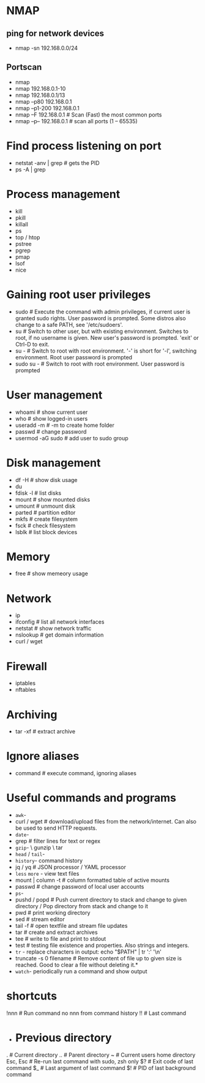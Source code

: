 # NMAP
## ping for network devices
- nmap -sn 192.168.0.0/24

## Portscan
- nmap <url>
- nmap 192.168.0.1-10
- nmap 192.168.0.1/13
- nmap –p80 192.168.0.1
- nmap –p1-200 192.168.0.1
- nmap –F 192.168.0.1  # Scan (Fast) the most common ports
- nmap –p– 192.168.0.1  # scan all ports (1 – 65535)

# Find process listening on port
- netstat -anv | grep <port>  # gets the PID
- ps -A | grep <pid>

# Process management
- kill <pid>
- pkill <pname>
- killall
- ps
- top / htop
- pstree
- pgrep
- pmap
- lsof
- nice

# Gaining root user privileges
- sudo <command>  # Execute the command with admin privileges, if current user is granted sudo rights. User password is prompted. Some distros also change to a safe PATH, see '/etc/sudoers'.
- su <username>  # Switch to other user, but with existing environment. Switches to root, if no username is given. New user's password is prompted. 'exit' or Ctrl-D to exit.
- su -  # Switch to root with root environment. '-' is short for '-l', switching environment. Root user password is prompted
- sudo su -  # Switch to root with root environment. User password is prompted

# User management
- whoami  # show current user
- who  # show logged-in users
- useradd -m <username>  # -m to create home folder
- passwd <username> # change password
- usermod -aG sudo <username>  # add user to sudo group

# Disk management
- df -H  # show disk usage
- du
- fdisk -l  # list disks
- mount  # show mounted disks
- umount  # unmount disk
- parted  # partition editor
- mkfs  # create filesystem
- fsck  # check filesystem
- lsblk  # list block devices

# Memory
- free  # show memeory usage

# Network
- ip
- ifconfig  # list all network interfaces
- netstat  # show network traffic
- nslookup <domain>  # get domain information
- curl / wget

# Firewall
- iptables
- nftables

# Archiving
- tar -xf <file>  # extract archive

# Ignore aliases
- command <command>  # execute command, ignoring aliases

# Useful commands and programs
* `awk`- 
* curl / wget  # download/upload files from the network/internet. Can also be used to send HTTP requests. 
* `date`- 
* grep  # filter lines for text or regex
* `gzip`-  \ gunzip \ tar
* `head` / `tail`- 
* `history`- command history
* jq / yq # JSON processor / YAML processor
* `less` `more` - view text files
* mount | column -t  # column formatted table of active mounts
* passwd  # change password of local user accounts
* `ps`- 
* pushd / popd  # Push current directory to stack and change to given directory / Pop directory from stack and change to it
* pwd  # print working directory
* sed  # stream editor
* tail -f  # open textfile and stream file updates
* tar  # create and extract archives
* tee  # write to file and print to stdout
* test  # testing file existence and properties. Also strings and integers.
* `tr` - replace characters in output: echo "$PATH" | tr ':' '\n'
* truncate -s 0 filename  # Remove content of file up to given size is reached. Good to clear a file without deleting it.* 
* `watch`- periodically run a command and show output

# shortcuts
!nnn  # Run command no nnn from command history
!!  # Last command
-  # Previous directory
.  # Current directory
..  # Parent directory
~  # Current users home directory
Esc, Esc  # Re-run last command with sudo, zsh only
$?  # Exit code of last command
$_  # Last argument of last command
$!  # PID of last background command